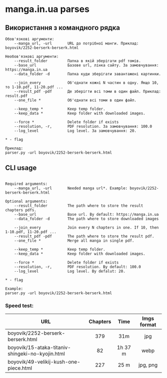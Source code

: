 # manga.in.ua parses


## Використання з командного рядка

```
Обов'язкові аргументи:
    --manga_url, -url       URL до потрібної манги. Приклад: boyovik/2252-berserk-berserk.html

Необов'язкові аргументи:
    --result_folder         Папка в якій зберігати pdf томів.
    --base_url              Базове url, лінка сайту. За замовчування: https://manga.in.ua
    --data_folder -d        Папка куди зберігати завантажені картинки.
    
    --join_every            Об'єднати кожні N частин в одну. Якщо 10, то 1-10.pdf, 11-20.pdf ...
    --result_pdf -pdf       Де зберігти всі томи в один файл. Приклад: result.pdf
    --one_file *            Об'єднати всі томи в один файл. 
    
    --keep_temp *           Keep temp folder.
    --keep_data *           Keep folder with downloaded images.
    
    --force *               Delete folder if exists 
    --resolution, -r,       PDF resolution. За замовчування: 100.0
    --log_level             Log level. За замовчування: 20.

* - flag

Приклад:
parser.py -url boyovik/2252-berserk-berserk.html

```

## CLI usage
```

Required arguments:
    --manga_url, -url       Needed manga url*. Example: boyovik/2252-berserk-berserk.html

Optional arguments:
    --result_folder         The path where to store the result chapters pdfs.
    --base_url              Base url. By default: https://manga.in.ua
    --data_folder -d        The path where to store downloaded images
    
    --join_every            Join every N chapters in one. If 10, then 1-10.pdf, 11-20.pdf ...
    --result_pdf -pdf       The path where to store the result pdf.
    --one_file *            Merge all manga in single pdf.
    
    --keep_temp *           Keep temp folder.
    --keep_data *           Keep folder with downloaded images.
    
    --force *               Delete folder if exists 
    --resolution, -r,       PDF resolution. By default: 100.0
    --log_level             Log level. By defalut: 20.

* - flag

Example:
parser.py -url boyovik/2252-berserk-berserk.html
```
### Speed test:

| URL                                              | Chapters |  Time   | Imgs format |
|--------------------------------------------------|:--------:|:-------:|:-----------:|
| boyovik/2252-berserk-berserk.html                |   379    |   31m   |     jpg     |
| boyovik/15-ataka-titaniv-shingeki-no-kyojin.html |    82    | 1h 37 m |    webp     |
| boyovik/49-velikij-kush-one-piece.html           |   227    |  25 m   |  jpg, png   |
